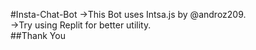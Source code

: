 #Insta-Chat-Bot
->This Bot uses Intsa.js by @androz209. <br>
->Try using Replit for better utility.<br>
##Thank You
